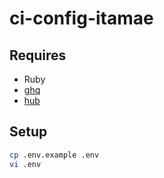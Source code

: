 # ci-config-itamae

## Requires
* Ruby
* [ghq](https://github.com/motemen/ghq)
* [hub](https://github.com/github/hub)

## Setup
```bash
cp .env.example .env
vi .env
```
